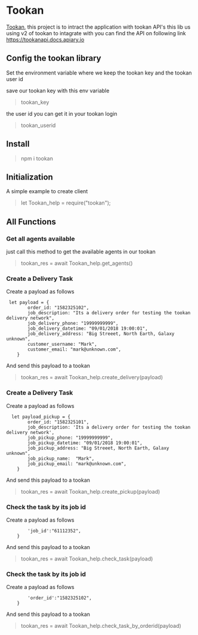 # **Tookan**
[Tookan](https://gitlab.com/npm-package-jilabaji/tookan), this project is to intract the application with tookan API's 
this lib us using v2 of tookan to intagrate with you can find the API on following link https://tookanapi.docs.apiary.io

## **Config the tookan library**
Set the environment variable where we keep the tookan key and the tookan user id 

save our tookan key with this env variable
> tookan_key

the user id you can get it in your tookan login
> tookan_userid

## **Install**
> npm  i  tookan

## **Initialization**
A simple example to create client
> let Tookan_help = require("tookan"); 

## **All Functions**
###  Get all agents available 
just call this method to get the available agents in our tookan
> tookan_res = await Tookan_help.get_agents() 

###  Create a Delivery Task 
Create a payload as follows

```
 let payload = {
        order_id: "1582325102",
        job_description: "Its a delivery order for testing the tookan delivery network",
        job_delivery_phone: "19999999999",
        job_delivery_datetime: "09/01/2018 19:00:01",
        job_delivery_address: "Big Streeet, North Earth, Galaxy unknown",
        customer_username: "Mark",
        customer_email: "mark@unknown.com",
    } 
```
And send this payload to a tookan
> tookan_res = await Tookan_help.create_delivery(payload) 

###  Create a Delivery Task 
Create a payload as follows

```
  let payload_pickup = {
        order_id: "1582325101",
        job_description: 'Its a delivery order for testing the tookan delivery network',
        job_pickup_phone: "19999999999",
        job_pickup_datetime: "09/01/2018 19:00:01",
        job_pickup_address: "Big Streeet, North Earth, Galaxy unknown",
        job_pickup_name:  "Mark",
        job_pickup_email: "mark@unknown.com",
    } 
```

And send this payload to a tookan
> tookan_res = await Tookan_help.create_pickup(payload) 

###  Check the task by its job id 
Create a payload as follows

```  let payload = {
        'job_id':"61112352",
    } 
```
And send this payload to a tookan
> tookan_res = await Tookan_help.check_task(payload) 

###  Check the task by its job id 
Create a payload as follows

```  let payload = {
        'order_id':"1582325102",
    } 
```

And send this payload to a tookan
> tookan_res = await Tookan_help.check_task_by_orderid(payload)